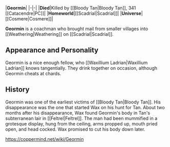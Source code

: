 |**Geormin**|
|-|-|
|**Died**|Killed by [[Bloody Tan\|Bloody Tan]], 341 [[Catacendre\|PC]]|
|**Homeworld**|[[Scadrial\|Scadrial]]|
|**Universe**|[[Cosmere\|Cosmere]]|

**Geormin** is a coachman who brought mail from smaller villages into [[Weathering\|Weathering]] on [[Scadrial\|Scadrial]].

## Appearance and Personality
Geormin is a nice enough fellow, who [[Waxillium Ladrian\|Waxillium Ladrian]] knows tangentially. They drink together on occasion, although Geormin cheats at chards.

## History
Geormin was one of the earliest victims of [[Bloody Tan\|Bloody Tan]]. His disappearance was the one that started Wax on his hunt for Tan. About two months after his disappearance, Wax found Geormin's body in Tan's subterranean lair in [[Feltrel\|Feltrel]]. The man had been mummified in a grotesque display, hung from the ceiling, arms propped up, mouth pried open, and head cocked. Wax promised to cut his body down later.



https://coppermind.net/wiki/Geormin